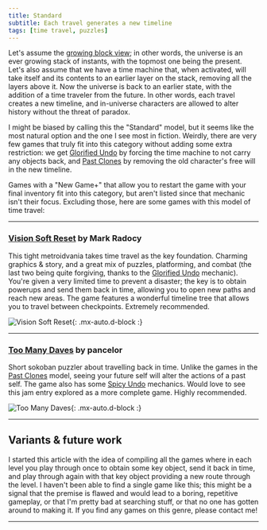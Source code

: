 ```yaml
---
title: Standard
subtitle: Each travel generates a new timeline
tags: [time travel, puzzles]
---
```


Let's assume the [growing block view](https://en.wikipedia.org/wiki/Growing_block_universe); in other words, the universe is an ever
growing stack of instants, with the topmost one being the present. Let's also assume that we have a time machine that, when activated,
will take itself and its contents to an earlier layer on the stack, removing all the layers above it. Now the universe is back to an
earlier state, with the addition of a time traveler from the future. In other words, each travel creates a new timeline, and in-universe
characters are allowed to alter history without the threat of paradox. 

I might be biased by calling this the "Standard" model, but it
seems like the most natural option and the one I see most in fiction. Weirdly, there are very few games that truly fit into this
category without adding some extra restriction: we get [Glorified Undo](/time-genres/glorified-undo) by forcing the time machine to
not carry any objects back, and [Past Clones](/time-genres/past-clones) by removing the old character's free will in the new timeline.

Games with a "New Game+" that allow you to restart the game with your final inventory fit into this category, but aren't listed since
that mechanic isn't their focus. Excluding those, here are some games with this model of time travel:
<a name="vision-soft-reset"></a>

-----

### [Vision Soft Reset](https://store.steampowered.com/app/1005450/Vision_Soft_Reset/) by Mark Radocy

This tight metroidvania takes time travel as the key foundation. Charming graphics & story, and a great mix of puzzles, platforming,
and combat (the last two being quite forgiving, thanks to the [Glorified Undo](/time-genres/glorified-undo) mechanic). You're given
a very limited time to prevent a disaster; the key is to obtain powerups and send them back in time, allowing you to open new paths
and reach new areas. The game features a wonderful timeline tree that allows you to travel between checkpoints. Extremely recommended.

![Vision Soft Reset](https://img.itch.zone/aW1hZ2UvMTIxMDEzLzE3NDQ0NzAucG5n/original/68W%2FUU.png){: .mx-auto.d-block :}
<a name="too-many-daves"></a>

-----

### [Too Many Daves](https://pancelor.itch.io/too-many-daves-gmtk2021) by pancelor

Short sokoban puzzler about travelling back in time. Unlike the games in the [Past Clones](/time-genres/past-clones) model, seeing your
future self will alter the actions of a past self. The game also has some [Spicy Undo](/time-genres/spicy-undo) mechanics. Would love to
see this jam entry explored as a more complete game. Highly recommended.

![Too Many Daves](https://img.itch.zone/aW1nLzYyNTAxMzkuZ2lm/original/7Nl9OR.gif){: .mx-auto.d-block :}

-----

## Variants & future work

I started this article with the idea of compiling all the games where in each level you play through once to obtain some key object,
send it back in time, and play through again with that key object providing a new route through the level. I haven't been able to find
a single game like this; this might be a signal that the premise is flawed and would lead to a boring, repetitive gameplay, or that
I'm pretty bad at searching stuff, or that no one has gotten around to making it. If you find any games on this genre, please contact me!

-----